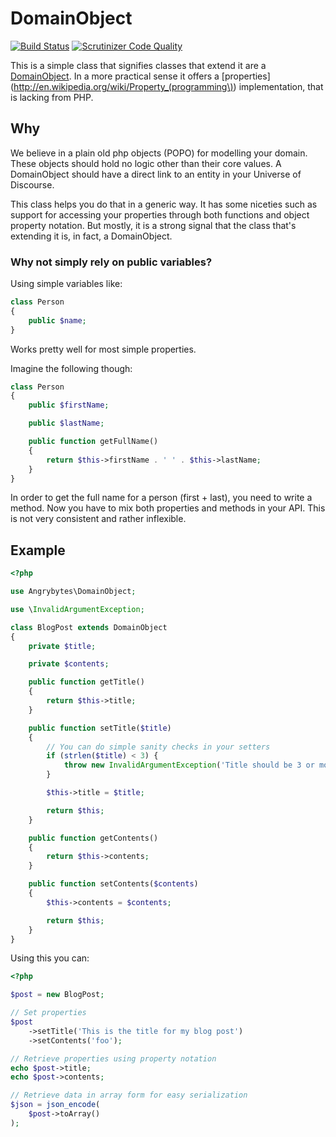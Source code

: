 # DomainObject

[![Build Status](https://travis-ci.org/AngryBytes/domainobject.svg?branch=master)](https://travis-ci.org/AngryBytes/domainobject)
[![Scrutinizer Code Quality](https://scrutinizer-ci.com/g/AngryBytes/domainobject/badges/quality-score.png?b=master)](https://scrutinizer-ci.com/g/AngryBytes/domainobject/?branch=master)

This is a simple class that signifies classes that extend it are a
[DomainObject](http://c2.com/cgi/wiki?DomainObject). In a more practical sense
it offers a [properties](http://en.wikipedia.org/wiki/Property_(programming\))
implementation, that is lacking from PHP.

## Why

We believe in a plain old php objects (POPO) for modelling your domain. These
objects should hold no logic other than their core values. A DomainObject
should have a direct link to an entity in your Universe of Discourse.

This class helps you do that in a generic way. It has some niceties such as
support for accessing your properties through both functions and object
property notation. But mostly, it is a strong signal that the class that's
extending it is, in fact, a DomainObject.

### Why not simply rely on public variables?

Using simple variables like:

```php
class Person
{
    public $name;
}
```

Works pretty well for most simple properties.

Imagine the following though:

```php
class Person
{
    public $firstName;

    public $lastName;

    public function getFullName()
    {
        return $this->firstName . ' ' . $this->lastName;
    }
}
```

In order to get the full name for a person (first + last), you need to write a
method. Now you have to mix both properties and methods in your API. This is
not very consistent and rather inflexible.

## Example

```php
<?php

use Angrybytes\DomainObject;

use \InvalidArgumentException;

class BlogPost extends DomainObject
{
    private $title;

    private $contents;

    public function getTitle()
    {
        return $this->title;
    }

    public function setTitle($title)
    {
        // You can do simple sanity checks in your setters
        if (strlen($title) < 3) {
            throw new InvalidArgumentException('Title should be 3 or more characters long');
        }

        $this->title = $title;

        return $this;
    }

    public function getContents()
    {
        return $this->contents;
    }

    public function setContents($contents)
    {
        $this->contents = $contents;

        return $this;
    }
}
```

Using this you can:

```php
<?php

$post = new BlogPost;

// Set properties
$post
    ->setTitle('This is the title for my blog post')
    ->setContents('foo');

// Retrieve properties using property notation
echo $post->title;
echo $post->contents;

// Retrieve data in array form for easy serialization
$json = json_encode(
    $post->toArray()
);
```

